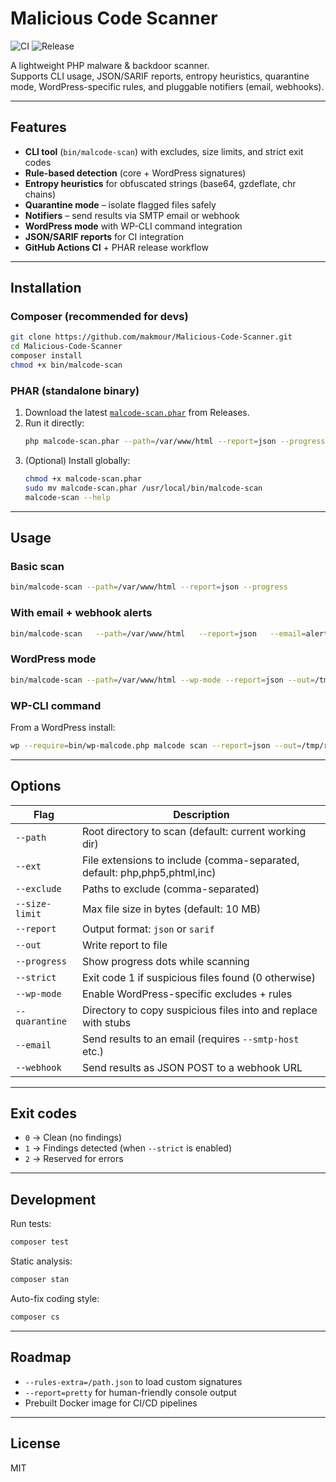 # Malicious Code Scanner

![CI](https://github.com/makmour/Malicious-Code-Scanner/actions/workflows/ci.yml/badge.svg)
![Release](https://github.com/makmour/Malicious-Code-Scanner/actions/workflows/release.yml/badge.svg)

A lightweight PHP malware & backdoor scanner.  
Supports CLI usage, JSON/SARIF reports, entropy heuristics, quarantine mode, WordPress-specific rules, and pluggable notifiers (email, webhooks).

---

## Features
- **CLI tool** (`bin/malcode-scan`) with excludes, size limits, and strict exit codes
- **Rule-based detection** (core + WordPress signatures)
- **Entropy heuristics** for obfuscated strings (base64, gzdeflate, chr chains)
- **Quarantine mode** – isolate flagged files safely
- **Notifiers** – send results via SMTP email or webhook
- **WordPress mode** with WP-CLI command integration
- **JSON/SARIF reports** for CI integration
- **GitHub Actions CI** + PHAR release workflow

---

## Installation

### Composer (recommended for devs)
```bash
git clone https://github.com/makmour/Malicious-Code-Scanner.git
cd Malicious-Code-Scanner
composer install
chmod +x bin/malcode-scan
```

### PHAR (standalone binary)
1. Download the latest [`malcode-scan.phar`](https://github.com/makmour/Malicious-Code-Scanner/releases) from Releases.
2. Run it directly:
   ```bash
   php malcode-scan.phar --path=/var/www/html --report=json --progress
   ```
3. (Optional) Install globally:
   ```bash
   chmod +x malcode-scan.phar
   sudo mv malcode-scan.phar /usr/local/bin/malcode-scan
   malcode-scan --help
   ```

---

## Usage

### Basic scan
```bash
bin/malcode-scan --path=/var/www/html --report=json --progress
```

### With email + webhook alerts
```bash
bin/malcode-scan   --path=/var/www/html   --report=json   --email=alerts@example.com   --smtp-host=smtp.example.com --smtp-user=alerts@example.com --smtp-pass=secret --smtp-port=587   --webhook=https://hooks.slack.com/services/XXX/YYY/ZZZ
```

### WordPress mode
```bash
bin/malcode-scan --path=/var/www/html --wp-mode --report=json --out=/tmp/report.json --quarantine=/tmp/quarantine
```

### WP-CLI command
From a WordPress install:
```bash
wp --require=bin/wp-malcode.php malcode scan --report=json --out=/tmp/report.json
```

---

## Options

| Flag            | Description |
|-----------------|-------------|
| `--path`        | Root directory to scan (default: current working dir) |
| `--ext`         | File extensions to include (comma-separated, default: php,php5,phtml,inc) |
| `--exclude`     | Paths to exclude (comma-separated) |
| `--size-limit`  | Max file size in bytes (default: 10 MB) |
| `--report`      | Output format: `json` or `sarif` |
| `--out`         | Write report to file |
| `--progress`    | Show progress dots while scanning |
| `--strict`      | Exit code 1 if suspicious files found (0 otherwise) |
| `--wp-mode`     | Enable WordPress-specific excludes + rules |
| `--quarantine`  | Directory to copy suspicious files into and replace with stubs |
| `--email`       | Send results to an email (requires `--smtp-host` etc.) |
| `--webhook`     | Send results as JSON POST to a webhook URL |

---

## Exit codes
- `0` → Clean (no findings)  
- `1` → Findings detected (when `--strict` is enabled)  
- `2` → Reserved for errors

---

## Development
Run tests:
```bash
composer test
```

Static analysis:
```bash
composer stan
```

Auto-fix coding style:
```bash
composer cs
```

---

## Roadmap
- `--rules-extra=/path.json` to load custom signatures
- `--report=pretty` for human-friendly console output
- Prebuilt Docker image for CI/CD pipelines

---

## License
MIT
